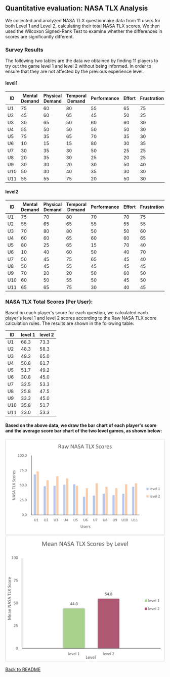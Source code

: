 ## Quantitative evaluation: NASA TLX Analysis

We collected and analyzed NASA TLX questionnaire data from 11 users for both Level 1 and Level 2, calculating their total NASA TLX scores. We then used the Wilcoxon Signed-Rank Test to examine whether the differences in scores are significantly different.

### Survey Results
The following two tables are the data we obtained by finding 11 players to try out the game level 1 and level 2 without being informed. In order to ensure that they are not affected by the previous experience level.
#### level1
<div align="center">

| ID  | Mental Demand | Physical Demand | Temporal Demand | Performance | Effort | Frustration |
| --- | ------------- | --------------- | --------------- | ----------- | ------ | ----------- |
| U1  | 75            | 60              | 80              | 55          | 65     | 75          |
| U2  | 45            | 60              | 65              | 45          | 50     | 25          |
| U3  | 30            | 65              | 50              | 60          | 60     | 30          |
| U4  | 55            | 50              | 50              | 50          | 50     | 30          |
| U5  | 75            | 35              | 65              | 70          | 35     | 30          |
| U6  | 10            | 15              | 15              | 80          | 30     | 35          |
| U7  | 30            | 35              | 30              | 50          | 25     | 25          |
| U8  | 20            | 35              | 30              | 25          | 20     | 25          |
| U9  | 30            | 30              | 20              | 30          | 50     | 40          |
| U10 | 50            | 30              | 40              | 35          | 30     | 30          |
| U11 | 55            | 55              | 75              | 20          | 50     | 30          |


</div>

#### level2
<div align="center">

| ID  | Mental Demand | Physical Demand | Temporal Demand | Performance | Effort | Frustration |
| --- | ------------- | --------------- | --------------- | ----------- | ------ | ----------- |
| U1  | 75            | 70              | 80              | 70          | 70     | 75          |
| U2  | 55            | 65              | 65              | 55          | 55     | 55          |
| U3  | 70            | 80              | 80              | 50          | 50     | 60          |
| U4  | 60            | 60              | 65              | 60          | 60     | 65          |
| U5  | 80            | 25              | 65              | 15          | 70     | 40          |
| U6  | 10            | 40              | 60              | 50          | 40     | 70          |
| U7  | 50            | 45              | 75              | 65          | 45     | 40          |
| U8  | 50            | 45              | 55              | 45          | 45     | 45          |
| U9  | 70            | 20              | 20              | 50          | 60     | 50          |
| U10 | 60            | 50              | 55              | 50          | 45     | 50          |
| U11 | 65            | 65              | 75              | 30          | 40     | 45          |


</div>


### NASA TLX Total Scores (Per User):
Based on each player's score for each question, we calculated each player's level 1 and level 2 scores according to the Raw NASA TLX score calculation rules. The results are shown in the following table:

<div align="center">

| ID  | level 1 | level 2 |
| --- | ------- | ------- |
| U1  | 68.3    | 73.3    |
| U2  | 48.3    | 58.3    |
| U3  | 49.2    | 65.0    |
| U4  | 50.8    | 61.7    |
| U5  | 51.7    | 49.2    |
| U6  | 30.8    | 45.0    |
| U7  | 32.5    | 53.3    |
| U8  | 25.8    | 47.5    |
| U9  | 33.3    | 45.0    |
| U10 | 35.8    | 51.7    |
| U11 | 23.0    | 53.3    |

</div>

#### Based on the above data, we draw the bar chart of each player's score and the average score bar chart of the two level games, as shown below:

<div align="center">
  <img src="./NASA TLX Scores.png" width="533">
</div>

<div align="center">
  <img src="./NASA TLX Scores by Level.png" width="533">
</div>

[Back to README](../README.md)